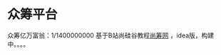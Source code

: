 # 众筹平台
众筹亿万富翁：1/1400000000
基于B站尚硅谷教程[尚筹网](https://www.bilibili.com/video/BV1bE411T7oZ) ，idea版，构建中。。。。

